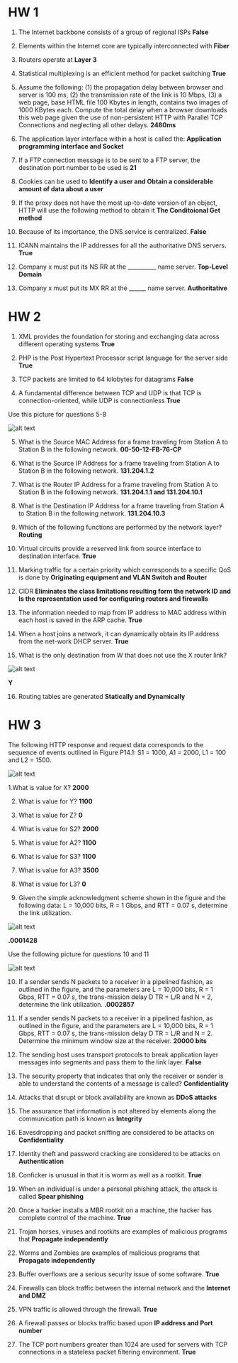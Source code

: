 # HW 1

1. The Internet backbone consists of a group of regional ISPs   **False**

2. Elements within the Internet core are typically interconnected with **Fiber**

3. Routers operate at **Layer 3**

4. Statistical multiplexing is an efficient method for packet switching **True**

5. Assume the following: (1) the propagation delay between browser and server is 100
ms, (2) the transmission rate of the link is 10 Mbps, (3) a web page, base HTML file
100 Kbytes in length, contains two images of 1000 KBytes each. Compute the total
delay when a browser downloads this web page given the use of non-persistent HTTP
with Parallel TCP Connections and neglecting all other delays. **2480ms**

6. The application layer interface within a host is called the: **Application programming interface and Socket**

7. If a FTP connection message is to be sent to a FTP server, the destination port number to be used is **21**

8. Cookies can be used to **Identify a user and Obtain a considerable amount of data about a user**

9. If the proxy does not have the most up-to-date version of an object, HTTP will use the following method to obtain it **The Conditoional Get method**

10. Because of its importance, the DNS service is centralized. **False**

11. ICANN maintains the IP addresses for all the authoritative DNS servers. **True** 

12. Company x must put its NS RR at the __________ name server. **Top-Level Domain** 

13. Company x must put its MX RR at the ______ name server. **Authoritative**

# HW 2

1. XML provides the foundation for storing and exchanging data across different operating systems **True**

2. PHP is the Post Hypertext Processor script language for the server side **True**

3. TCP packets are limited to 64 kilobytes for datagrams **False**

4. A fundamental difference between TCP and UDP is that TCP is connection-oriented, while UDP is connectionless **True**

Use this picture for questions 5-8

![alt text][HW2.1]

5. What is the Source MAC Address for a frame traveling from Station A to Station B in the following network. **00-50-12-FB-76-CP**

6. What is the Source IP Address for a frame traveling from Station A to Station B in the following network. **131.204.1.2**

7. What is the Router IP Address for a frame traveling from Station A to Station B in the following network. **131.204.1.1 and 131.204.10.1**

8. What is the Destination IP Address for a frame traveling from Station A to Station B in the following network. **131.204.10.3**

9. Which of the following functions are performed by the network layer? **Routing**

10. Virtual circuits provide a reserved link from source interface to destination interface. **True**

11. Marking traffic for a certain priority which corresponds to a specific QoS is done by **Originating equipment and VLAN Switch and Router**

12. CIDR **Eliminates the class limitations resulting form the network ID and Is the representation used for configuring routers and firewalls**

13. The information needed to map from IP address to MAC address within each host is saved in the ARP cache. **True**

14. When a host joins a network, it can dynamically obtain its IP address from the net-work DHCP server. **True**

15. What is the only destination from W that does not use the X router link? 

![alt text][HW2.2]

**Y**

16. Routing tables are generated **Statically and Dynamically**

[HW2.1]: https://github.com/Spencer-Kotys/help/blob/main/Computer_and_Network_Security/Pictures/HW2.1.png "HW2.1"
[HW2.2]: https://github.com/Spencer-Kotys/help/blob/main/Computer_and_Network_Security/Pictures/HW2.2.png "HW2.2"

# HW 3

The following HTTP response and request data corresponds to the sequence of events outlined in Figure P14.1: S1 = 1000, A1 = 2000, L1 = 100 and L2 = 1500.

![alt text][HW3.1]

1.What is value for X? **2000**

2. What is value for Y? **1100**

3. What is value for Z? **0**

4. What is value for S2? **2000**

5. What is value for A2? **1100**

6. What is value for S3? **1100**

7. What is value for A3? **3500**

8. What is value for L3? **0**

9. Given the simple acknowledgment scheme shown in the figure and the following
data: L = 10,000 bits, R = 1 Gbps, and RTT = 0.07 s, determine the link utilization.

![alt text][HW3.2]

**.0001428**

Use the following picture for questions 10 and 11

![alt text][HW3.3]

10. If a sender sends N packets to a receiver in a pipelined fashion, as outlined in the figure, and the parameters are L = 10,000 bits, R = 1 Gbps, RTT = 0.07 s, the trans-mission delay D TR = L/R and N = 2, determine the link utilization. **.0002857**

11. If a sender sends N packets to a receiver in a pipelined fashion, as outlined in the figure, and the parameters are L = 10,000 bits, R = 1 Gbps, RTT = 0.07 s, the trans-mission delay D TR = L/R and N = 2. Determine the minimum window size at the receiver. **20000 bits**

12. The sending host uses transport protocols to break application layer messages into segments and pass them to the link layer. **False**

13. The security property that indicates that only the receiver or sender is able to understand the contents of a message is called? **Confidentiality**

14. Attacks that disrupt or block availability are known as **DDoS attacks**

15. The assurance that information is not altered by elements along the communication path is known as **Integrity**

16. Eavesdropping and packet sniffing are considered to be attacks on **Confidentiality**

17. Identity theft and password cracking are considered to be attacks on **Authentication**

18. Conficker is unusual in that it is worm as well as a rootkit. **True**

19. When an individual is under a personal phishing attack, the attack is called **Spear phishing**

20. Once a hacker installs a MBR rootkit on a machine, the hacker has complete control of the machine. **True**

21. Trojan horses, viruses and rootkits are examples of malicious programs that **Propagate independently** 

22. Worms and Zombies are examples of malicious programs that **Propagate independently**

23. Buffer overflows are a serious security issue of some software. **True**

24. Firewalls can block traffic between the internal network and the **Internet and DMZ**

25. VPN traffic is allowed through the firewall. **True**

26. A firewall passes or blocks traffic based upon **IP address and Port number**

27. The TCP port numbers greater than 1024 are used for servers with TCP connections in a stateless packet filtering environment. **True**

[HW3.1]: https://github.com/Spencer-Kotys/help/blob/main/Computer_and_Network_Security/Pictures/HW3.1.png "HW3.1"
[HW3.2]: https://github.com/Spencer-Kotys/help/blob/main/Computer_and_Network_Security/Pictures/HW3.2.png "HW3.2"
[HW3.3]: https://github.com/Spencer-Kotys/help/blob/main/Computer_and_Network_Security/Pictures/HW3.3.png "HW3.3"
